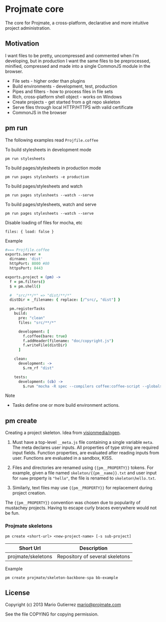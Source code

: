# Projmate core

The core for Projmate, a cross-platform, declarative and more intuitive
project administration.


## Motivation

I want files to be pretty, uncompressed and commented when I'm
developing, but in production I want the same files to be preprocessed,
minified, compressed and made into a single CommonJS module in the browser.

*   File sets - higher order than plugins
*   Build environments - development, test, production
*   Pipes and filters - how to process files in file sets
*   Rich, cross-platform shell object - works on Windows
*   Create projects - get started from a git repo skeleton
*   Serve files through local HTTP/HTTPS with valid certificate
*   CommonJS in the browser

## pm run

The following examples read `Projfile.coffee`

To build stylesheets in development mode

    pm run stylesheets

To build pages/stylesheets in production mode

    pm run pages stylesheets -e production

To build pages/stylesheets and watch

    pm run pages stylesheets --watch --serve

To build pages/stylesheets, watch and serve

    pm run pages stylesheets --watch --serve

Disable loading of files for mocha, etc

    files: { load: false }

Example

```coffee
#=== Projfile.coffee
exports.server =
  dirname: 'dist'
  httpPort: 8000 #80
  httpsPort: 8443

exports.project = (pm) ->
  f = pm.filters()
  $ = pm.shell()

  #  "src/**/*" => "dist/**/*"
  distDir = _filename: { replace: [/^src/, "dist"] }

  pm.registerTasks
    build:
      pre: "clean"
      files: "src/**/*"

      development: [
        f.coffee(bare: true)
        f.addHeader(filename: "doc/copyright.js")
        f.writeFile(distDir)
      ]

    clean:
      development: ->
        $.rm_rf "dist"

    tests:
      development: (cb) ->
        $.run "mocha -R spec --compilers coffee:coffee-script --globals PROJMATE src/test", cb
```

Note

*   Tasks define one or more build environment actions.


## pm create

Creating a project skeleton. Idea from [visionmedia/ngen]().

1.  Must have a top-level `__meta.js` file containing a single variable `meta`.
    The meta declares user inputs. All properties of type string are required
    input fields. Function properties, are evaluated after reading inputs
    from user. Functions are evaluated in a sandbox, KISS.

2.  Files and directories are renamed using `{{pm__PROPERTY}}` tokens. For
    example, given a file named `skeleton/{{pm__name}}.txt` and user input
    for `name` property is `"hello"`, the file is renamed to `skeleton\hello.txt`.

3.  Similarly, text files may use `{{pm__PROPERTY}}` for replacement during
    project creation.

The `{{pm__PROPERTY}}` convention was chosen due to popularity of mustachey
projects. Having to escape curly braces everywhere would not be fun.


### Projmate skeletons

    pm create <short-url> <new-project-name> [-s sub-project]

Short Url | Description
------------------------------|--------------------------------
projmate/skeletons            | Repository of several skeletons

Example

    pm create projmate/skeleton-backbone-spa bb-example


## License

Copyright (c) 2013 Mario Gutierrez <mario@projmate.com>

See the file COPYING for copying permission.

